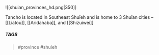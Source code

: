 ![[shuian_provinces_hd.png|350]]

Tancho is located in Southeast Shuǐeh and is home to 3 Shuǐan cities – [[Liatou]], [[Aridahaba]], and [[Shizuiwei]]
##### TAGS
> #province #shuieh 